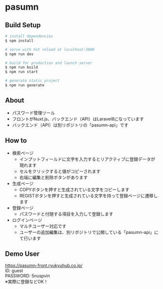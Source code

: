 # pasumn

## Build Setup

```bash
# install dependencies
$ npm install

# serve with hot reload at localhost:3000
$ npm run dev

# build for production and launch server
$ npm run build
$ npm run start

# generate static project
$ npm run generate
```

## About

- パスワード管理ツール
- フロントがNuxt.js、バックエンド（API）はLaravel8になっています
- バックエンド（API）は別リポジトリの「pasumn-api」です

## How to

- 検索ページ
  - インプットフィールドに文字を入力するとリアクティブに登録データが現れます
  - セルをクリックすると値がコピーされます
  - 右端に編集と削除ボタンがあります
- 生成ページ
  - COPYボタンを押すと生成されている文字をコピーします
  - REGISTボタンを押すと生成されている文字を持って登録ページに遷移します
- 登録ページ
  - パスワードと付随する項目を入力して登録します
- ログインページ
  - マルチユーザー対応です
  - ユーザーの追加編集は、別リポジトリで公開している「pasumn-api」にて行います

## Demo User

https://pasumn-front.ryukyuhub.co.jp/  
ID: guest  
PASSWORD: 5nuspvin  
※実際に登録などOK！